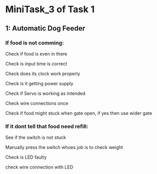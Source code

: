 # MiniTask_3 of Task 1

## 1: Automatic Dog Feeder

### **If food is not comming**:

Check if food is even in there

Check is input time is correct

Check does its clock work properly

Check is it getting power supply

Check if Servo is working as intended 

Check wire connections once

Check if food might stuck when gate open, if yes then use wider gate

### **If it dont tell that food need refill**:

See if the switch is not stuck

Manually press the switch whoes job is to check weight

Check is LED faulty

check wire connection with LED

